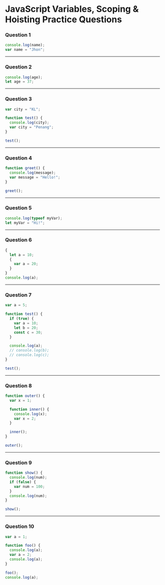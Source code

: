 
# JavaScript Variables, Scoping & Hoisting Practice Questions

### Question 1
```js
console.log(name);
var name = "Jhon";
```

---

### Question 2
```js
console.log(age);
let age = 37;
```

---

### Question 3
```js
var city = "KL";

function test() {
  console.log(city);
  var city = "Penang";
}

test();
```

---

### Question 4
```js
function greet() {
  console.log(message);
  var message = "Hello!";
}

greet();
```

---

### Question 5
```js
console.log(typeof myVar);
let myVar = "Hi!";
```

---

### Question 6
```js
{
  let a = 10;
  {
    var a = 20;
  }
}
console.log(a);
```

---

### Question 7
```js
var a = 5;

function test() {
  if (true) {
    var a = 10;
    let b = 20;
    const c = 30;
  }

  console.log(a);
  // console.log(b);
  // console.log(c);
}

test();
```

---

### Question 8
```js
function outer() {
  var x = 1;

  function inner() {
    console.log(x);
    var x = 2;
  }

  inner();
}

outer();
```

---

### Question 9
```js
function show() {
  console.log(num);
  if (false) {
    var num = 100;
  }
  console.log(num);
}

show();
```

---

### Question 10
```js
var a = 1;

function foo() {
  console.log(a);
  var a = 2;
  console.log(a);
}

foo();
console.log(a);
```
